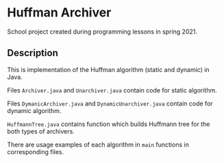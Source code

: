 # Huffman Archiver

School project created during programming lessons in spring 2021.

## Description

This is implementation of the Huffman algorithm (static and dynamic) in Java.

Files `Archiver.java` and `Unarchiver.java` contain code for static algorithm.

Files `DymanicArchiver.java` and `DynamicUnarchiver.java` contain code for dynamic algorithm.

`HuffmannTree.java` contains function which builds Huffmann tree for the both types of archivers.

There are usage examples of each algorithm in `main` functions in corresponding files.


